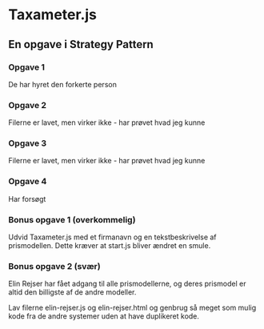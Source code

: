 # Taxameter.js
## En opgave i Strategy Pattern

### Opgave 1
De har hyret den forkerte person

### Opgave 2
Filerne er lavet, men virker ikke - har prøvet hvad jeg kunne


### Opgave 3
Filerne er lavet, men virker ikke - har prøvet hvad jeg kunne


### Opgave 4
Har forsøgt


### Bonus opgave 1 (overkommelig)
Udvid Taxameter.js med et firmanavn og en tekstbeskrivelse af prismodellen. Dette kræver at start.js bliver ændret en smule.


### Bonus opgave 2 (svær)
Elin Rejser har fået adgang til alle prismodellerne, og deres prismodel er altid den billigste af de andre modeller.

Lav filerne elin-rejser.js og elin-rejser.html og genbrug så meget som mulig kode fra de andre systemer uden at have duplikeret kode.

